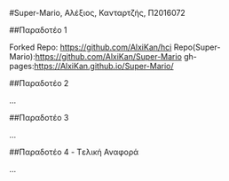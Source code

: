 #Super-Mario, Αλέξιος, Κανταρτζής, Π2016072

##Παραδοτέο 1

Forked Repo: https://github.com/AlxiKan/hci
Repo(Super-Mario):https://github.com/AlxiKan/Super-Mario
gh-pages:https://AlxiKan.github.io/Super-Mario/

##Παραδοτέο 2

...

##Παραδοτέο 3

...

##Παραδοτέο 4 - Tελική Αναφορά

...
